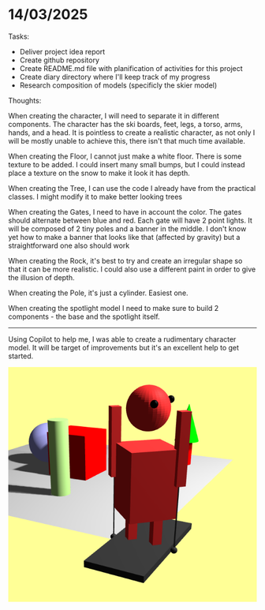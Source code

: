 # 14/03/2025

Tasks:
- Deliver project idea report
- Create github repository
- Create README.md file with planification of activities for this project
- Create diary directory where I'll keep track of my progress
- Research composition of models (specificly the skier model)

Thoughts:

When creating the character, I will need to separate it in different components. The character has the ski boards, feet, legs, a torso, arms, hands, and a head. It is pointless to create a realistic character, as not only I will be mostly unable to achieve this, there isn't that much time available.

When creating the Floor, I cannot just make a white floor. There is some texture to be added. I could insert many small bumps, but I could instead place a texture on the snow to make it look it has depth.

When creating the Tree, I can use the code I already have from the practical classes. I might modify it to make better looking trees

When creating the Gates, I need to have in account the color. The gates should alternate between blue and red. Each gate will have 2 point lights. It will be composed of 2 tiny poles and a banner in the middle. I don't know yet how to make a banner that looks like that (affected by gravity) but a straightforward one also should work

When creating the Rock, it's best to try and create an irregular shape so that it can be more realistic. I could also use a different paint in order to give the illusion of depth.

When creating the Pole, it's just a cylinder. Easiest one.

When creating the spotlight model I need to make sure to build 2 components - the base and the spotlight itself.


---

Using Copilot to help me, I was able to create a rudimentary character model. It will be target of improvements but it's an excellent help to get started.

![the character made by copilot](image.png)